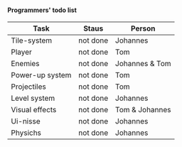 #### Programmers' todo list

Task | Staus | Person
-----|-------|-------
Tile-system | not done | Johannes
Player | not done | Tom
Enemies | not done | Johannes & Tom
Power-up system | not done | Tom
Projectiles | not done | Tom
Level system | not done | Johannes
Visual effects | not done | Tom & Johannes
Ui-nisse | not done | Johannes
Physichs | not done | Johannes


